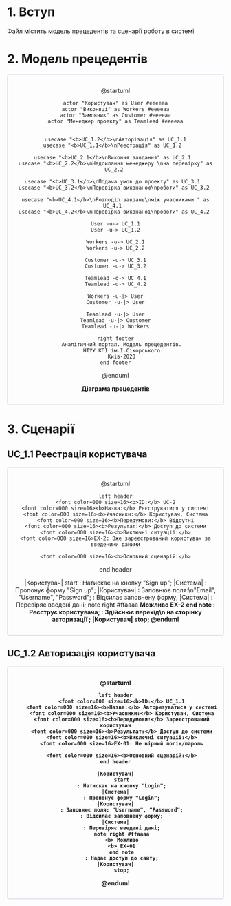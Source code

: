 # 1. Вступ
Файл містить модель прецедентів та сценарії роботу в системі

# 2. Модель прецедентів
<center style="
    border-radius:4px;
    border: 1px solid #cfd7e6;
    box-shadow: 0 1px 3px 0 rgba(89,105,129,.05), 0 1px 1px 0 rgba(0,0,0,.025);
    padding: 1em;"
>

@startuml

    actor "Користувач" as User #eeeeaa
    actor "Виконвці" as Workers #eeeeaa
    actor "Замовник" as Сustomer #eeeeaa
    actor "Менеджер проекту" as Teamlead #eeeeaa
    
    
    usecase "<b>UC_1.2</b>\nАвторізація" as UC_1.1
    usecase "<b>UC_1.1</b>\nРеестрація" as UC_1.2  

    usecase "<b>UC_2.1</b>\nВиконня завдання" as UC_2.1  
    usecase "<b>UC_2.2</b>\nНадсилання менеджеру \nна перевірку" as UC_2.2 

    usecase "<b>UC_3.1</b>\nПодача умов до проекту" as UC_3.1  
    usecase "<b>UC_3.2</b>\nПеревірка виконаною\nроботи" as UC_3.2 

    usecase "<b>UC_4.1</b>\nРозподіл завдань\nміж учасниками " as UC_4.1  
    usecase "<b>UC_4.2</b>\nПеревірка виконаної\nроботи" as UC_4.2 
    
    User -u-> UC_1.1
    User -u-> UC_1.2
    
    Workers -u-> UC_2.1
    Workers -u-> UC_2.2

    Сustomer -u-> UC_3.1
    Сustomer -u-> UC_3.2

    Teamlead -d-> UC_4.1
    Teamlead -d-> UC_4.2
    
    Workers -u-|> User
    Сustomer -u-|> User
    
    Teamlead -u-|> User
    Teamlead -u-|> Сustomer
    Teamlead -u-|> Workers
    
    right footer
        Аналітичний портал. Модель прецедентів.
        НТУУ КПІ ім.І.Сікорського
        Киів-2020
    end footer

@enduml

**Діаграма прецедентів**

</center>

# 3. Сценарії

## UC_1.1 Реестрація користувача
<center style="
    border-radius:4px;
    border: 1px solid #cfd7e6;
    box-shadow: 0 1px 3px 0 rgba(89,105,129,.05), 0 1px 1px 0 rgba(0,0,0,.025);
    padding: 1em;"
>
    
@startuml

    left header
    <font color=000 size=16><b>ID:</b> UC-2
    <font color=000 size=16><b>Назва:</b> Реєструватися у системі
    <font color=000 size=16><b>Учасники:</b> Користувач, Система
    <font color=000 size=16><b>Передумови:</b> Відсутні
    <font color=000 size=16><b>Результат:</b> Доступ до системи
    <font color=000 size=16><b>Виключні ситуації:</b>
    <font color=000 size=16>EX-2: Вже зареєстрований користувач за введеними даними
    
    <font color=000 size=16><b>Основний сценарій:</b>
end header

|Користувач|
    start
    : Натискає на кнопку "Sign up";
|Система|
    : Пропонує форму "Sign up";
|Користувач|
    : Заповнює поля:\n"Email", "Username", "Password";
    : Відсилає заповнену форму;
|Система|
    : Перевіряє введені дані;
    note right #ffaaaa
    <b> Можливо
    <b> EX-2
    end note
    : Реєструє користувача;
    : Здійснює перехід\n на сторінку авторизації ;
|Користувач|
    stop;
@enduml

</center>

## UC_1.2 Авторизація користувача
<center style="
    border-radius:4px;
    border: 1px solid #cfd7e6;
    box-shadow: 0 1px 3px 0 rgba(89,105,129,.05), 0 1px 1px 0 rgba(0,0,0,.025);
    padding: 1em;"
>
    
@startuml

    left header
        <font color=000 size=16><b>ID:</b> UC_1.1
        <font color=000 size=16><b>Назва:</b> Авторизуватися у системі
        <font color=000 size=16><b>Учасники:</b> Користувач, Система
        <font color=000 size=16><b>Передумови:</b> Зареєстрований користувач
        <font color=000 size=16><b>Результат:</b> Доступ до системи
        <font color=000 size=16><b>Виключні ситуації:</b>
        <font color=000 size=16>EX-01: Не вірний логін/пароль

        <font color=000 size=16><b>Основний сценарій:</b>
    end header

    |Користувач|
        start
        : Натискає на кнопку "Login";
    |Система|
        : Пропонує форму "Login";
    |Користувач|
        : Заповнює поля: "Username", "Password";
        : Відсилає заповнену форму;
    |Система|
        : Перевіряє введені дані;
        note right #ffaaaa
        <b> Можливо
        <b> EX-01
        end note
        : Надає доступ до сайту;
    |Користувач|
        stop;
@enduml

</center>